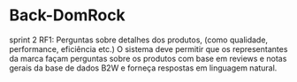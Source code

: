 # Back-DomRock
sprint 2 
RF1: Perguntas sobre detalhes dos produtos, (como qualidade, performance, eficiência etc.)
O sistema deve permitir que os representantes da marca façam perguntas sobre os produtos com base em reviews e notas gerais da base de dados B2W e forneça respostas em linguagem natural.